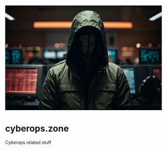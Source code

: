 ![cyberops.zone](https://github.com/gitrsi/cyberops.zone/blob/main/_includes/cyberops_zone.jpg "cyberops.zone")

# cyberops.zone
Cyberops related stuff
